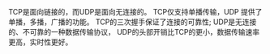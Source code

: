 TCP是面向链接的，而UDP是面向无连接的。
TCP仅支持单播传输，UDP 提供了单播，多播，广播的功能。
TCP的三次握手保证了连接的可靠性; UDP是无连接的、不可靠的一种数据传输协议，
UDP的头部开销比TCP的更小，数据传输速率更高，实时性更好。
